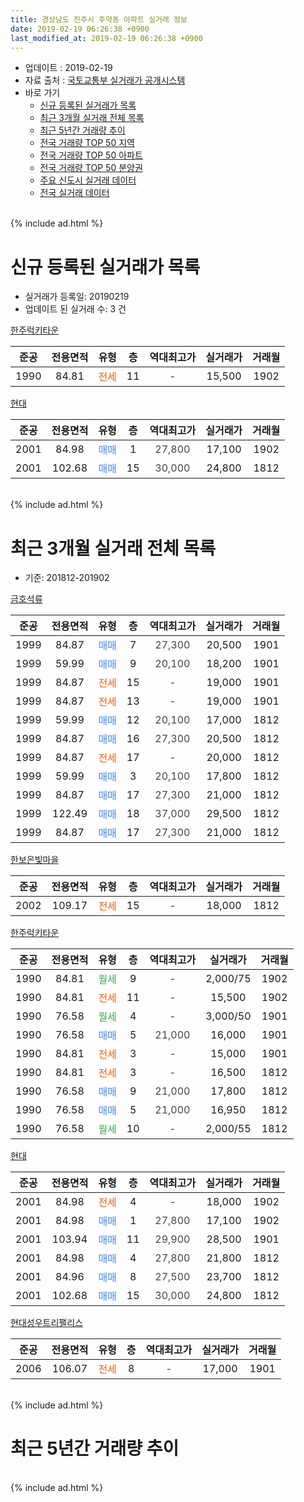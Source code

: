```yaml
---
title: 경상남도 진주시 주약동 아파트 실거래 정보
date: 2019-02-19 06:26:38 +0900
last_modified_at: 2019-02-19 06:26:38 +0900
---
```


* 업데이트 : 2019-02-19
* 자료 출처 : [국토교통부 실거래가 공개시스템](http://rt.molit.go.kr)
* 바로 가기
    * [신규 등록된 실거래가 목록](#신규-등록된-실거래가-목록)
    * [최근 3개월 실거래 전체 목록](#최근-3개월-실거래-전체-목록)
    * [최근 5년간 거래량 추이](#최근-5년간-거래량-추이)
    * [전국 거래량 TOP 50 지역](https://inasie.github.io/apt-trade-info/최근-3개월-전국에서-가장-거래가-많이-발생한-지역)
    * [전국 거래량 TOP 50 아파트](https://inasie.github.io/apt-trade-info/최근-3개월-전국에서-가장-거래가-많이-발생한-아파트)
    * [전국 거래량 TOP 50 분양권](https://inasie.github.io/apt-trade-info/최근-3개월-전국에서-가장-거래가-많이-발생한-분양권)
    * [주요 신도시 실거래 데이터](https://inasie.github.io/apt-trade-info/주요-신도시)
    * [전국 실거래 데이터](https://inasie.github.io/apt-trade-info/전국)
<br>
{% include ad.html %}
<br>

# 신규 등록된 실거래가 목록
* 실거래가 등록일: 20190219
* 업데이트 된 실거래 수: 3 건


[한주럭키타운](https://search.naver.com/search.naver?query=%EA%B2%BD%EC%83%81%EB%82%A8%EB%8F%84+%EC%A7%84%EC%A3%BC%EC%8B%9C+%EC%A3%BC%EC%95%BD%EB%8F%99+%ED%95%9C%EC%A3%BC%EB%9F%AD%ED%82%A4%ED%83%80%EC%9A%B4)

|준공|전용면적|유형|층|역대최고가|실거래가|거래월|
|:---:|:---:|:---:|:---:|:---:|:---:|:---:|
|1990|84.81|<span style="color:#ff5a00">전세</span>|11|<span style="color:#444444">-</span>|15,500|1902|

[현대](https://search.naver.com/search.naver?query=%EA%B2%BD%EC%83%81%EB%82%A8%EB%8F%84+%EC%A7%84%EC%A3%BC%EC%8B%9C+%EC%A3%BC%EC%95%BD%EB%8F%99+%ED%98%84%EB%8C%80)

|준공|전용면적|유형|층|역대최고가|실거래가|거래월|
|:---:|:---:|:---:|:---:|:---:|:---:|:---:|
|2001|84.98|<span style="color:#4285f3">매매</span>|1|<span style="color:#444444">27,800</span>|17,100|1902|
|2001|102.68|<span style="color:#4285f3">매매</span>|15|<span style="color:#444444">30,000</span>|24,800|1812|


<br>
{% include ad.html %}
<br>

# 최근 3개월 실거래 전체 목록
* 기준: 201812-201902


[금호석류](https://search.naver.com/search.naver?query=%EA%B2%BD%EC%83%81%EB%82%A8%EB%8F%84+%EC%A7%84%EC%A3%BC%EC%8B%9C+%EC%A3%BC%EC%95%BD%EB%8F%99+%EA%B8%88%ED%98%B8%EC%84%9D%EB%A5%98)

|준공|전용면적|유형|층|역대최고가|실거래가|거래월|
|:---:|:---:|:---:|:---:|:---:|:---:|:---:|
|1999|84.87|<span style="color:#4285f3">매매</span>|7|<span style="color:#444444">27,300</span>|20,500|1901|
|1999|59.99|<span style="color:#4285f3">매매</span>|9|<span style="color:#444444">20,100</span>|18,200|1901|
|1999|84.87|<span style="color:#ff5a00">전세</span>|15|<span style="color:#444444">-</span>|19,000|1901|
|1999|84.87|<span style="color:#ff5a00">전세</span>|13|<span style="color:#444444">-</span>|19,000|1901|
|1999|59.99|<span style="color:#4285f3">매매</span>|12|<span style="color:#444444">20,100</span>|17,000|1812|
|1999|84.87|<span style="color:#4285f3">매매</span>|16|<span style="color:#444444">27,300</span>|20,500|1812|
|1999|84.87|<span style="color:#ff5a00">전세</span>|17|<span style="color:#444444">-</span>|20,000|1812|
|1999|59.99|<span style="color:#4285f3">매매</span>|3|<span style="color:#444444">20,100</span>|17,800|1812|
|1999|84.87|<span style="color:#4285f3">매매</span>|17|<span style="color:#444444">27,300</span>|21,000|1812|
|1999|122.49|<span style="color:#4285f3">매매</span>|18|<span style="color:#444444">37,000</span>|29,500|1812|
|1999|84.87|<span style="color:#4285f3">매매</span>|17|<span style="color:#444444">27,300</span>|21,000|1812|

[한보은빛마을](https://search.naver.com/search.naver?query=%EA%B2%BD%EC%83%81%EB%82%A8%EB%8F%84+%EC%A7%84%EC%A3%BC%EC%8B%9C+%EC%A3%BC%EC%95%BD%EB%8F%99+%ED%95%9C%EB%B3%B4%EC%9D%80%EB%B9%9B%EB%A7%88%EC%9D%84)

|준공|전용면적|유형|층|역대최고가|실거래가|거래월|
|:---:|:---:|:---:|:---:|:---:|:---:|:---:|
|2002|109.17|<span style="color:#ff5a00">전세</span>|15|<span style="color:#444444">-</span>|18,000|1812|

[한주럭키타운](https://search.naver.com/search.naver?query=%EA%B2%BD%EC%83%81%EB%82%A8%EB%8F%84+%EC%A7%84%EC%A3%BC%EC%8B%9C+%EC%A3%BC%EC%95%BD%EB%8F%99+%ED%95%9C%EC%A3%BC%EB%9F%AD%ED%82%A4%ED%83%80%EC%9A%B4)

|준공|전용면적|유형|층|역대최고가|실거래가|거래월|
|:---:|:---:|:---:|:---:|:---:|:---:|:---:|
|1990|84.81|<span style="color:#34a853">월세</span>|9|<span style="color:#444444">-</span>|2,000/75|1902|
|1990|84.81|<span style="color:#ff5a00">전세</span>|11|<span style="color:#444444">-</span>|15,500|1902|
|1990|76.58|<span style="color:#34a853">월세</span>|4|<span style="color:#444444">-</span>|3,000/50|1901|
|1990|76.58|<span style="color:#4285f3">매매</span>|5|<span style="color:#444444">21,000</span>|16,000|1901|
|1990|84.81|<span style="color:#ff5a00">전세</span>|3|<span style="color:#444444">-</span>|15,000|1901|
|1990|84.81|<span style="color:#ff5a00">전세</span>|3|<span style="color:#444444">-</span>|16,500|1812|
|1990|76.58|<span style="color:#4285f3">매매</span>|9|<span style="color:#444444">21,000</span>|17,800|1812|
|1990|76.58|<span style="color:#4285f3">매매</span>|5|<span style="color:#444444">21,000</span>|16,950|1812|
|1990|76.58|<span style="color:#34a853">월세</span>|10|<span style="color:#444444">-</span>|2,000/55|1812|

[현대](https://search.naver.com/search.naver?query=%EA%B2%BD%EC%83%81%EB%82%A8%EB%8F%84+%EC%A7%84%EC%A3%BC%EC%8B%9C+%EC%A3%BC%EC%95%BD%EB%8F%99+%ED%98%84%EB%8C%80)

|준공|전용면적|유형|층|역대최고가|실거래가|거래월|
|:---:|:---:|:---:|:---:|:---:|:---:|:---:|
|2001|84.98|<span style="color:#ff5a00">전세</span>|4|<span style="color:#444444">-</span>|18,000|1902|
|2001|84.98|<span style="color:#4285f3">매매</span>|1|<span style="color:#444444">27,800</span>|17,100|1902|
|2001|103.94|<span style="color:#4285f3">매매</span>|11|<span style="color:#444444">29,900</span>|28,500|1901|
|2001|84.98|<span style="color:#4285f3">매매</span>|4|<span style="color:#444444">27,800</span>|21,800|1812|
|2001|84.96|<span style="color:#4285f3">매매</span>|8|<span style="color:#444444">27,500</span>|23,700|1812|
|2001|102.68|<span style="color:#4285f3">매매</span>|15|<span style="color:#444444">30,000</span>|24,800|1812|

[현대성우트리팰리스](https://search.naver.com/search.naver?query=%EA%B2%BD%EC%83%81%EB%82%A8%EB%8F%84+%EC%A7%84%EC%A3%BC%EC%8B%9C+%EC%A3%BC%EC%95%BD%EB%8F%99+%ED%98%84%EB%8C%80%EC%84%B1%EC%9A%B0%ED%8A%B8%EB%A6%AC%ED%8C%B0%EB%A6%AC%EC%8A%A4)

|준공|전용면적|유형|층|역대최고가|실거래가|거래월|
|:---:|:---:|:---:|:---:|:---:|:---:|:---:|
|2006|106.07|<span style="color:#ff5a00">전세</span>|8|<span style="color:#444444">-</span>|17,000|1901|


<br>
{% include ad.html %}
<br>

# 최근 5년간 거래량 추이


<div style="width:100%;">
    <canvas id="deal_progress" height="200"></canvas>
</div>

<script>
new Chart(document.getElementById("deal_progress"), {
    type: 'line',
    data: {
        labels: ['201402','201403','201404','201405','201406','201407','201408','201409','201410','201411','201412','201501','201502','201503','201504','201505','201506','201507','201508','201509','201510','201511','201512','201601','201602','201603','201604','201605','201606','201607','201608','201609','201610','201611','201612','201701','201702','201703','201704','201705','201706','201707','201708','201709','201710','201711','201712','201801','201802','201803','201804','201805','201806','201807','201808','201809','201810','201811','201812','201901','201902'],
        datasets: [{
            label: '매매',
            pointRadius: 1,
            data: [14, 12, 12, 11, 13, 16, 9, 11, 12, 19, 20, 18, 13, 27, 19, 18, 12, 16, 28, 22, 26, 26, 23, 19, 26, 31, 19, 24, 27, 18, 15, 22, 22, 22, 20, 21, 20, 17, 16, 8, 17, 15, 15, 14, 12, 14, 14, 21, 16, 11, 12, 10, 5, 10, 8, 11, 20, 7, 11, 4, 1],
            borderColor: "rgba(255, 201, 14, 1)",
            backgroundColor: "rgba(255, 201, 14, 0.5)",
            fill: false,
            lineTension: 0
        },{
            label: '전월세',
            pointRadius: 1,
            data: [3, 8, 7, 4, 8, 8, 4, 5, 11, 9, 9, 15, 7, 9, 5, 4, 8, 3, 4, 8, 7, 10, 12, 5, 8, 6, 6, 6, 2, 3, 4, 4, 3, 7, 6, 6, 11, 7, 5, 5, 4, 5, 2, 7, 7, 11, 10, 11, 6, 11, 7, 6, 5, 6, 7, 8, 3, 4, 4, 5, 3],
            borderColor: "rgba(0, 141, 185, 1)",
            backgroundColor: "rgba(0, 141, 185, 0.5)",
            fill: false,
            lineTension: 0
        }
        ]
    },
    options: {
        responsive: true,
        title: {
            display: false
        },
        tooltips: {
            mode: 'index',
            intersect: false
        },
        hover: {
            mode: 'nearest',
            intersect: true
        },
        scales: {
            xAxes: [{
                display: true,
                scaleLabel: {
                    display: true,
                    labelString: '년/월'
                }
            }],
            yAxes: [{
                display: true,
                ticks: {
                    suggestedMin: 0,
                },
                scaleLabel: {
                    display: true,
                    labelString: '실거래 수'
                }
            }]
        }
    }
});

</script>


<br>
{% include ad.html %}
<br>

